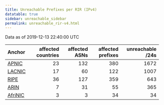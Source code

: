 ```yaml
---
title: Unreachable Prefixes per RIR (IPv4)
datatable: true
sidebar: unreachable_sidebar
permalink: unreachable_rir-v4.html
---
```


Data as of 2019-12-13 22:40:00 UTC


<div class="datatable-begin"></div>

| Anchor                                           |   affected countries |   affected ASNs |   affected prefixes |   unreachable /24s |
|:-------------------------------------------------|---------------------:|----------------:|--------------------:|-------------------:|
| [APNIC](unreachable_APNIC_RPKI_Root-v4.html)     |                   23 |             132 |                 380 |               1672 |
| [LACNIC](unreachable_LACNIC_RPKI_Root-v4.html)   |                   17 |              60 |                 122 |               1007 |
| [RIPE](unreachable_RIPE_NCC_RPKI_Root-v4.html)   |                   36 |             127 |                 359 |                643 |
| [ARIN](unreachable_ARIN-v4.html)                 |                    7 |              31 |                  55 |                365 |
| [AfriNIC](unreachable_AfriNIC_RPKI_Root-v4.html) |                    3 |               3 |                  34 |                 34 |

<div class="datatable-end"></div>